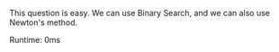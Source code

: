 This question is easy. We can use Binary Search, and we can also use Newton's method.

Runtime: 0ms
